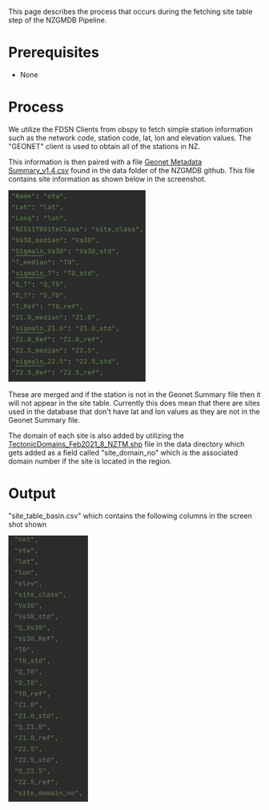 This page describes the process that occurs during the fetching site table step of the NZGMDB Pipeline.

# Prerequisites
- None

# Process
We utilize the FDSN Clients from obspy to fetch simple station information such as the network code, station code, lat, lon and elevation values. The "GEONET" client is used to obtain all of the stations in NZ.

This information is then paired with a file [Geonet  Metadata  Summary_v1.4.csv](https://github.com/ucgmsim/nzgmdb/blob/2fa80fa0917989c1103ed0a1e4821be7bb8f0e73/nzgmdb/data/Geonet%20%20Metadata%20%20Summary_v1.4.csv) found in the data folder of the NZGMDB github. This file contains site information as shown below in the screenshot.

![](images/site_table_meta.png)

These are merged and if the station is not in the Geonet Summary file then it will not appear in the site table.
Currently this does mean that there are sites used in the database that don't have lat and lon values as they are not in the Geonet Summary file.

The domain of each site is also added by utilizing the [TectonicDomains_Feb2021_8_NZTM.shp](https://github.com/ucgmsim/nzgmdb/blob/2fa80fa0917989c1103ed0a1e4821be7bb8f0e73/nzgmdb/data/tect_domain/TectonicDomains_Feb2021_8_NZTM.shp) file in the data directory which gets added as a field called "site_domain_no" which is the associated domain number if the site is located in the region.

# Output
"site_table_basin.csv" which contains the following columns in the screen shot shown

![](images/site_table_output.png)
